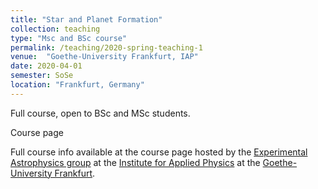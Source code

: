 ```yaml
---
title: "Star and Planet Formation"
collection: teaching
type: "Msc and BSc course"
permalink: /teaching/2020-spring-teaching-1
venue:  "Goethe-University Frankfurt, IAP"
date: 2020-04-01
semester: SoSe
location: "Frankfurt, Germany"
---
```


Full course, open to BSc and MSc students.

[<i class="fas fa-link"></i>](https://exp-astro.de/star_formation/)  Course page

Full course info available at the course page hosted by the [Experimental Astrophysics group](https://exp-astro.de) at the [Institute for Applied Physics](https://www.uni-frankfurt.de/49311579/) at the [Goethe-University Frankfurt](https://www.uni-frankfurt.de).
